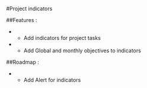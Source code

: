 #Project indicators

##Features :
* - Add indicators for project tasks
* - Add Global and monthly objectives to indicators

##Roadmap : 
* - Add Alert for indicators